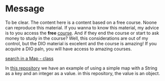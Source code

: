 # Message

To be clear. The content here is a content based on a free course. Noone can reproduce this material. If you wanna to know this material, my advice is to you access the **free** [course](https://web.dio.me/track/coding-the-future-claro-java-spring-boot). And if they end the course or start to ask money to study in the course? Well, this considerations are out of my control, but the DIO material is excelent and the course is amazing! If you acquire a DIO paln, you will have access to amazing courses.


[search in a Map - class](https://web.dio.me/course/conhecendo-collections-java/learning/5a7e38b4-ce99-49a9-99a0-f1a54acbe805?back=/track/coding-the-future-claro-java-spring-boot&tab=undefined&moduleId=undefined)

In [this repository](https://github.com/andreterceiro/dio-map) we have an example of using a simple map with a String as a key and an integer as a value. in this repository, the value is an object.
